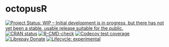 
<!-- README.md is generated from README.Rmd. Please edit that file -->

# octopusR

<!-- badges: start -->

[![Project Status: WIP – Initial development is in progress, but there
has not yet been a stable, usable release suitable for the
public.](https://www.repostatus.org/badges/latest/wip.svg)](https://www.repostatus.org/#wip)
[![CRAN
status](https://www.r-pkg.org/badges/version/a11ytables)](https://CRAN.R-project.org/package=octopusR)
[![R-CMD-check](https://github.com/Moohan/octopusR/actions/workflows/R-CMD-check.yaml/badge.svg)](https://github.com/Moohan/octopusR/actions/workflows/R-CMD-check.yaml)
[![Codecov test
coverage](https://codecov.io/gh/Moohan/octopusR/branch/master/graph/badge.svg)](https://codecov.io/gh/Moohan/octopusR?branch=master)
[![Librepay
Donate](https://img.shields.io/liberapay/receives/Moohan.svg?logo=liberapay)](https://liberapay.com/Moohan/donate)
[![Lifecycle:
experimental](https://img.shields.io/badge/lifecycle-experimental-orange.svg)](https://lifecycle.r-lib.org/articles/stages.html#experimental)
<!-- badges: end -->
